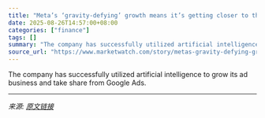 ```yaml
---
title: "Meta’s ‘gravity-defying’ growth means it’s getting closer to this intriguing milestone"
date: 2025-08-26T14:57:00+08:00
categories: ["finance"]
tags: []
summary: "The company has successfully utilized artificial intelligence to grow its ad business and take share from Google Ads."
source_url: "https://www.marketwatch.com/story/metas-gravity-defying-growth-means-its-getting-closer-to-this-intriguing-milestone-0ca05abe?mod=mw_rss_topstories"
---
```


The company has successfully utilized artificial intelligence to grow its ad business and take share from Google Ads.

---

*来源: [原文链接](https://www.marketwatch.com/story/metas-gravity-defying-growth-means-its-getting-closer-to-this-intriguing-milestone-0ca05abe?mod=mw_rss_topstories)*
